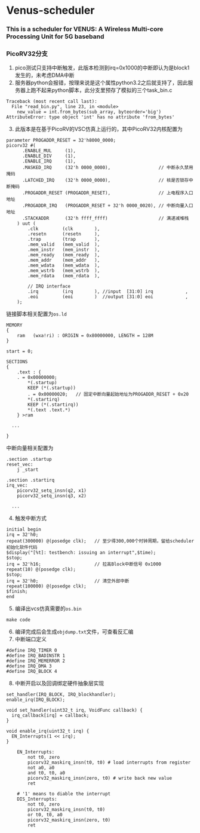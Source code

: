 # Venus-scheduler
###  This is a scheduler for VENUS: A Wireless Multi-core Processing Unit for 5G baseband

### PicoRV32分支
1. pico测试只支持中断触发，此版本检测到irq=0x1000的中断即认为是block1发生的，未考虑DMA中断
2. 服务器python会报错，按理来说是这个属性python3.2之后就支持了，因此服务器上跑不起来python脚本，此分支里预存了模拟的三个task_bin.c
```
Traceback (most recent call last):
  File "read_bin.py", line 23, in <module>
    new_value = int.from_bytes(sub_array, byteorder='big')
AttributeError: type object 'int' has no attribute 'from_bytes'
```
3. 此版本是在基于PicoRV的VSC仿真上运行的，其中PicoRV32内核配置为
```
parameter PROGADDR_RESET = 32'h8000_0000;
picorv32 #(
      .ENABLE_MUL     (1),
      .ENABLE_DIV     (1),
      .ENABLE_IRQ     (1),
      .MASKED_IRQ     (32'h 0000_0000),                  // 中断永久禁用掩码
      .LATCHED_IRQ    (32'h 0000_0000),                  // 核是否锁存中断掩码
      .PROGADDR_RESET (PROGADDR_RESET),                  // 上电程序入口地址
      .PROGADDR_IRQ   (PROGADDR_RESET + 32'h 0000_0020), // 中断向量入口地址
      .STACKADDR      (32'h ffff_ffff)                   // 满递减堆栈
	) uut (
		.clk         (clk        ),
		.resetn      (resetn     ),
		.trap        (trap       ),
		.mem_valid   (mem_valid  ),
		.mem_instr   (mem_instr  ),
		.mem_ready   (mem_ready  ),
		.mem_addr    (mem_addr   ),
		.mem_wdata   (mem_wdata  ),
		.mem_wstrb   (mem_wstrb  ),
		.mem_rdata   (mem_rdata  ),

		// IRQ interface
		.irq         (irq        ), //input  [31:0] irq            ,
		.eoi         (eoi        )  //output [31:0] eoi            ,
	);
  ```
  链接脚本相关配置为`os.ld`
```
MEMORY
{
	ram   (wxa!ri) : ORIGIN = 0x80000000, LENGTH = 128M
}

start = 0;

SECTIONS
{
	.text : {
    . = 0x00000000;
		*(.startup)
		KEEP (*(.startup))
		. = 0x00000020;   // 固定中断向量起始地址为PROGADDR_RESET + 0x20
		*(.startirq)
		KEEP (*(.startirq))
		*(.text .text.*)
	} >ram

  ...

}
```
中断向量相关配置为
```
.section .startup
reset_vec:
	j _start

.section .startirq
irq_vec:
	picorv32_setq_insn(q2, x1)
	picorv32_setq_insn(q3, x2)

  ...
```
  4. 触发中断方式
  ```
  initial begin
  irq = 32'h0;
  repeat(300000) @(posedge clk);   // 至少得300,000个时钟周期，留给scheduler初始化软件代码
  $display("[%t]: testbench: issuing an interrupt",$time);
  $stop;
  irq = 32'h16;                    // 拉高Block中断信号 0x1000
  repeat(10) @(posedge clk);
  $stop;
  irq = 32'h0;                     // 清空外部中断
  repeat(100000) @(posedge clk);
  $finish;
end
```
5. 编译出vcs仿真需要的`os.bin`
```
make code
```
6. 编译完成后会生成`objdump.txt`文件，可查看反汇编
7. 中断端口定义
```
#define IRQ_TIMER 0
#define IRQ_BADINSTR 1
#define IRQ_MEMERROR 2
#define IRQ_DMA 3
#define IRQ_BLOCK 4
```
8. 中断开启以及回调绑定硬件抽象层实现
```
set_handler(IRQ_BLOCK, IRQ_blockhandler);
enable_irq(IRQ_BLOCK);
```
```
void set_handler(uint32_t irq, VoidFunc callback) {
  irq_callback[irq] = callback;
}

void enable_irq(uint32_t irq) {
  EN_Interrupts(1 << irq);
}
```
```
	EN_Interrupts:
		not t0, zero
		picorv32_maskirq_insn(t0, t0) # load interrupts from register
		not a0, a0
		and t0, t0, a0
		picorv32_maskirq_insn(zero, t0) # write back new value
		ret
	
	# '1' means to diable the interrupt
	DIS_Interrupts:
		not t0, zero
		picorv32_maskirq_insn(t0, t0)
		or t0, t0, a0
		picorv32_maskirq_insn(zero, t0)
		ret
```
